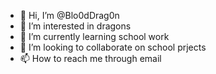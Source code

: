 - 👋 Hi, I’m @Blo0dDrag0n
- 👀 I’m interested in dragons
- 🌱 I’m currently learning school work
- 💞️ I’m looking to collaborate on school prjects
- 📫 How to reach me through email

<!---
Blo0dDrag0n/Blo0dDrag0n is a ✨ special ✨ repository because its `README.md` (this file) appears on your GitHub profile.
You can click the Preview link to take a look at your changes.
--->

